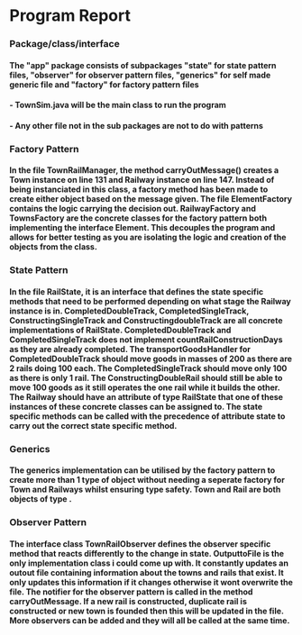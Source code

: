 # Program Report

### Package/class/interface
#### The "app" package consists of subpackages "state" for state pattern files, "observer" for observer pattern files, "generics" for self made generic file and "factory" for factory pattern files
#### - TownSim.java will be the main class to run the program 
#### - Any other file not in the sub packages are not to do with patterns

### Factory Pattern
#### In the file TownRailManager, the method carryOutMessage() creates a Town instance on line 131 and Railway instance on line 147. Instead of being instanciated in this class, a factory method has been made to create either object based on the message given. The file ElementFactory contains the logic carrying the decision out. RailwayFactory and TownsFactory are the concrete classes for the factory pattern both implementing the interface Element. This decouples the program and allows for better testing as you are isolating the logic and creation of the objects from the class.

### State Pattern
#### In the file RailState, it is an interface that defines the state specific methods that need to be performed depending on what stage the Railway instance is in. CompletedDoubleTrack, CompletedSingleTrack, ConstructingSingleTrack and ConstructingdoubleTrack are all concrete implementations of RailState. CompletedDoubleTrack and CompletedSingleTrack does not implement countRailConstructionDays as they are already completed. The transportGoodsHandler for CompletedDoubleTrack should move goods in masses of 200 as there are 2 rails doing 100 each. The CompletedSingleTrack should move only 100 as there is only 1 rail. The ConstructingDoubleRail should still be able to move 100 goods as it still operates the one rail while it builds the other. The Railway should have an attribute of type RailState that one of these instances of these concrete classes can be assigned to. The state specific methods can be called with the precedence of attribute state to carry out the correct state specific method.

### Generics
#### The generics implementation can be utilised by the factory pattern to create more than 1 type of object without needing a seperate factory for Town and Railways whilst ensuring type safety. Town and Rail are both objects of type <T>.


### Observer Pattern
#### The interface class TownRailObserver defines the observer specific method that reacts differently to the change in state. OutputtoFile is the only implementation class i could come up with. It constantly updates an outout file containing information about the towns and rails that exist. It only updates this information if it changes otherwise it wont overwrite the file. The notifier for the observer pattern is called in the method carryOutMessage. If a new rail is constructed, duplicate rail is constructed or new town is founded then this will be updated in the file. More observers can be added and they will all be called at the same time. 

